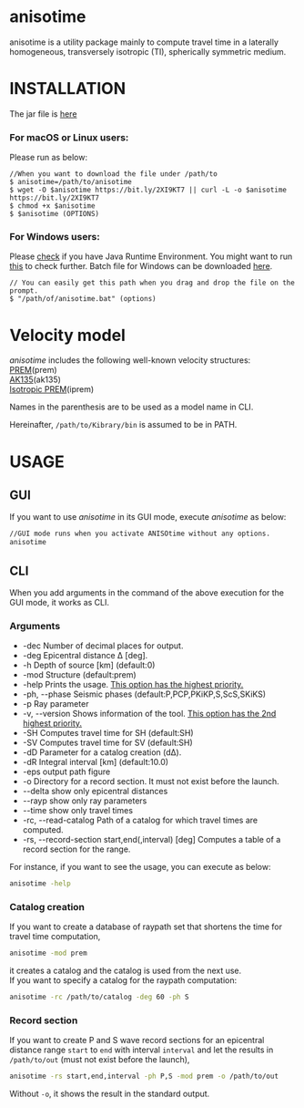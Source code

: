 # anisotime

anisotime is a utility package mainly to compute travel time in a laterally homogeneous, transversely isotropic (TI), spherically symmetric medium.

# INSTALLATION

The jar file is [here](http://bit.ly/2PWypQY)

### For macOS or Linux users:
 
Please run as below:

    //When you want to download the file under /path/to 
    $ anisotime=/path/to/anisotime
    $ wget -O $anisotime https://bit.ly/2XI9KT7 || curl -L -o $anisotime https://bit.ly/2XI9KT7
    $ chmod +x $anisotime
    $ $anisotime (OPTIONS)

### For Windows users:

Please [check](https://bit.ly/2r9KA3J) if you have Java Runtime Environment.
You might want to run [this](https://bit.ly/39Bh87U) to check further.
Batch file for Windows can be downloaded [here](https://bit.ly/2QUnqJr).

    // You can easily get this path when you drag and drop the file on the prompt.
    $ "/path/of/anisotime.bat" (options)

# Velocity model
*anisotime* includes the following well-known velocity structures:  
[PREM](http://ds.iris.edu/ds/products/emc-prem/)(prem)  
[AK135](http://ds.iris.edu/ds/products/emc-ak135-f/)(ak135)  
[Isotropic PREM](http://www.sciencedirect.com/science/article/pii/0031920181900467)(iprem)

Names in the parenthesis are to be used as a model name in CLI.

Hereinafter, ```/path/to/Kibrary/bin``` is assumed to be in PATH.

# USAGE
## GUI
If you want to use *anisotime* in its GUI mode, execute *anisotime* as below:
``` bash
//GUI mode runs when you activate ANISOtime without any options.
anisotime
```

## CLI
When you add arguments in the command of the above execution for the GUI mode,
it works as CLI.

### Arguments
* -dec <arg> Number of decimal places for output.
* -deg <arg> Epicentral distance &Delta; [deg].
* -h <arg>   Depth of source [km] (default:0)
* -mod <arg> Structure (default:prem)
* -help Prints the usage. <u>This option has the highest priority.</u>
* -ph, --phase <arg> Seismic phases (default:P,PCP,PKiKP,S,ScS,SKiKS)
* -p <arg> Ray parameter
* -v, --version Shows information of the tool. <u>This option has the 2nd highest priority.</u>
* -SH Computes travel time for SH (default:SH)
* -SV Computes travel time for SV (default:SH)
* -dD <arg> Parameter for a catalog creation (dΔ).
* -dR <arg> Integral interval [km] (default:10.0)
* -eps  output path figure
* -o <arg> Directory for a record section. It must not exist before the launch.
* --delta  show only epicentral distances
* --rayp   show only ray parameters
* --time     show only travel times
* -rc, --read-catalog <arg> Path of a catalog for which travel times are computed.
* -rs, --record-section <arg>   start,end(,interval) [deg] Computes a table of a record section for the range.

  

For instance, if you want to see the usage, you can execute as below:
``` bash
anisotime -help
```

### Catalog creation
If you want to create a database of raypath set that shortens the time for travel time computation,
``` bash
anisotime -mod prem
```
it creates a catalog and the catalog is used from the next use.  
If you want to specify a catalog for the raypath computation:
``` bash
anisotime -rc /path/to/catalog -deg 60 -ph S
```

### Record section
If you want to create P and S wave record sections for an epicentral distance range ```start``` to ```end``` with interval ```interval``` and let the results in ```/path/to/out``` (must not exist before the launch),
```bash
anisotime -rs start,end,interval -ph P,S -mod prem -o /path/to/out
```
Without ```-o```, it shows the result in the standard output.

